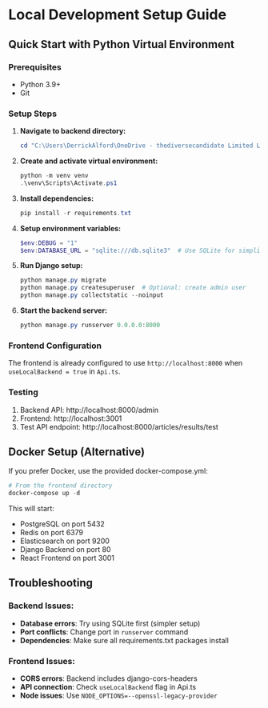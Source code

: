 # Local Development Setup Guide

## Quick Start with Python Virtual Environment

### Prerequisites
- Python 3.9+
- Git

### Setup Steps

1. **Navigate to backend directory:**
   ```powershell
   cd "C:\Users\DerrickAlford\OneDrive - thediversecandidate Limited Liability Co\Documents\GitHub\Webscraping\django\derrick"
   ```

2. **Create and activate virtual environment:**
   ```powershell
   python -m venv venv
   .\venv\Scripts\Activate.ps1
   ```

3. **Install dependencies:**
   ```powershell
   pip install -r requirements.txt
   ```

4. **Setup environment variables:**
   ```powershell
   $env:DEBUG = "1"
   $env:DATABASE_URL = "sqlite:///db.sqlite3"  # Use SQLite for simplicity
   ```

5. **Run Django setup:**
   ```powershell
   python manage.py migrate
   python manage.py createsuperuser  # Optional: create admin user
   python manage.py collectstatic --noinput
   ```

6. **Start the backend server:**
   ```powershell
   python manage.py runserver 0.0.0.0:8000
   ```

### Frontend Configuration
The frontend is already configured to use `http://localhost:8000` when `useLocalBackend = true` in `Api.ts`.

### Testing
1. Backend API: http://localhost:8000/admin
2. Frontend: http://localhost:3001
3. Test API endpoint: http://localhost:8000/articles/results/test

## Docker Setup (Alternative)

If you prefer Docker, use the provided docker-compose.yml:

```powershell
# From the frontend directory
docker-compose up -d
```

This will start:
- PostgreSQL on port 5432
- Redis on port 6379  
- Elasticsearch on port 9200
- Django Backend on port 80
- React Frontend on port 3001

## Troubleshooting

### Backend Issues:
- **Database errors**: Try using SQLite first (simpler setup)
- **Port conflicts**: Change port in `runserver` command
- **Dependencies**: Make sure all requirements.txt packages install

### Frontend Issues:
- **CORS errors**: Backend includes django-cors-headers
- **API connection**: Check `useLocalBackend` flag in Api.ts
- **Node issues**: Use `NODE_OPTIONS=--openssl-legacy-provider`
